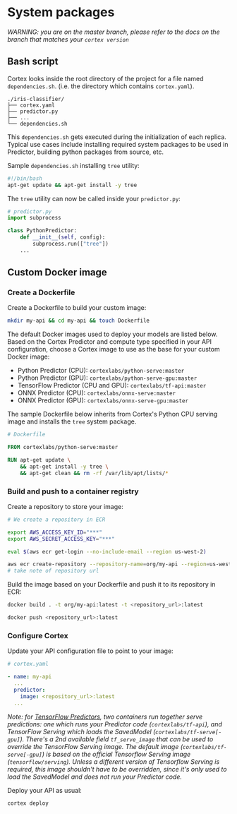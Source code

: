 # System packages

_WARNING: you are on the master branch, please refer to the docs on the branch that matches your `cortex version`_

## Bash script

Cortex looks inside the root directory of the project for a file named `dependencies.sh`. (i.e. the directory which contains `cortex.yaml`).

```text
./iris-classifier/
├── cortex.yaml
├── predictor.py
├── ...
└── dependencies.sh
```

This `dependencies.sh` gets executed during the initialization of each replica. Typical use cases include installing required system packages to be used in Predictor, building python packages from source, etc.

Sample `dependencies.sh` installing `tree` utility:
```bash
#!/bin/bash
apt-get update && apt-get install -y tree
```

The `tree` utility can now be called inside your `predictor.py`:

```python
# predictor.py
import subprocess

class PythonPredictor:
    def __init__(self, config):
        subprocess.run(["tree"])
    ...
```

## Custom Docker image

### Create a Dockerfile

Create a Dockerfile to build your custom image:

```bash
mkdir my-api && cd my-api && touch Dockerfile
```

The default Docker images used to deploy your models are listed below. Based on the Cortex Predictor and compute type specified in your API configuration, choose a Cortex image to use as the base for your custom Docker image:

<!-- CORTEX_VERSION_BRANCH_STABLE x5 -->
* Python Predictor (CPU): `cortexlabs/python-serve:master`
* Python Predictor (GPU): `cortexlabs/python-serve-gpu:master`
* TensorFlow Predictor (CPU and GPU): `cortexlabs/tf-api:master`
* ONNX Predictor (CPU): `cortexlabs/onnx-serve:master`
* ONNX Predictor (GPU): `cortexlabs/onnx-serve-gpu:master`

The sample Dockerfile below inherits from Cortex's Python CPU serving image and installs the `tree` system package.

<!-- CORTEX_VERSION_BRANCH_STABLE -->
```dockerfile
# Dockerfile

FROM cortexlabs/python-serve:master

RUN apt-get update \
    && apt-get install -y tree \
    && apt-get clean && rm -rf /var/lib/apt/lists/*
```

### Build and push to a container registry

Create a repository to store your image:

```bash
# We create a repository in ECR

export AWS_ACCESS_KEY_ID="***"
export AWS_SECRET_ACCESS_KEY="***"

eval $(aws ecr get-login --no-include-email --region us-west-2)

aws ecr create-repository --repository-name=org/my-api --region=us-west-2
# take note of repository url
```

Build the image based on your Dockerfile and push it to its repository in ECR:

```bash
docker build . -t org/my-api:latest -t <repository_url>:latest

docker push <repository_url>:latest
```

### Configure Cortex

Update your API configuration file to point to your image:

```yaml
# cortex.yaml

- name: my-api
  ...
  predictor:
    image: <repository_url>:latest
  ...
```

*Note: for [TensorFlow Predictors](#tensorflow-predictor), two containers run together serve predictions: one which runs your Predictor code (`cortexlabs/tf-api`), and TensorFlow Serving which loads the SavedModel (`cortexlabs/tf-serve[-gpu]`). There's a 2nd available field `tf_serve_image` that can be used to override the TensorFlow Serving image. The default image (`cortexlabs/tf-serve[-gpu]`) is based on the official Tensorflow Serving image (`tensorflow/serving`). Unless a different version of Tensorflow Serving is required, this image shouldn't have to be overridden, since it's only used to load the SavedModel and does not run your Predictor code.*

Deploy your API as usual:

```bash
cortex deploy
```
